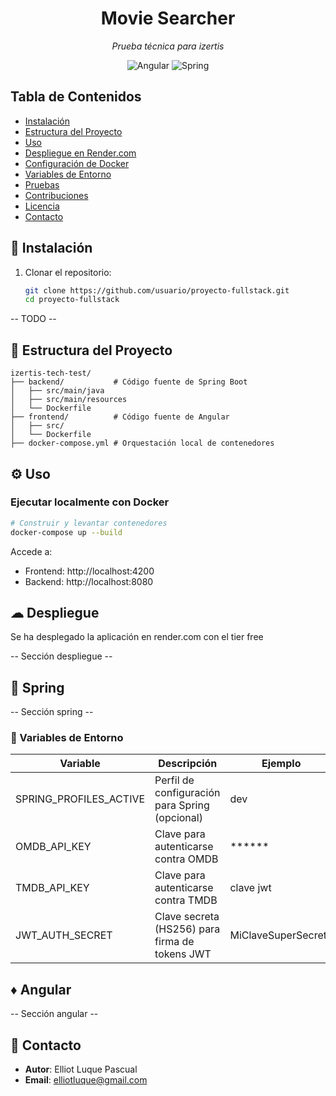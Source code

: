 <div align="center">

# Movie Searcher

*Prueba técnica para izertis*

![Angular](https://img.shields.io/badge/angular-%23DD0031.svg?style=for-the-badge&logo=angular&logoColor=white)
![Spring](https://img.shields.io/badge/spring-%236DB33F.svg?style=for-the-badge&logo=spring&logoColor=white)

</div>

## Tabla de Contenidos
- [Instalación](#instalación)
- [Estructura del Proyecto](#estructura-del-proyecto)
- [Uso](#uso)
- [Despliegue en Render.com](#despliegue-en-rendercom)
- [Configuración de Docker](#configuración-de-docker)
- [Variables de Entorno](#variables-de-entorno)
- [Pruebas](#pruebas)
- [Contribuciones](#contribuciones)
- [Licencia](#licencia)
- [Contacto](#contacto)

## 🚀 Instalación
1. Clonar el repositorio:
   ```bash
   git clone https://github.com/usuario/proyecto-fullstack.git
   cd proyecto-fullstack
   ```
-- TODO --

## 📁 Estructura del Proyecto
```
izertis-tech-test/
├── backend/           # Código fuente de Spring Boot
│   ├── src/main/java
│   ├── src/main/resources
│   └── Dockerfile
├── frontend/          # Código fuente de Angular
│   ├── src/
│   └── Dockerfile
├── docker-compose.yml # Orquestación local de contenedores
```

## ⚙ Uso
### Ejecutar localmente con Docker
```bash
# Construir y levantar contenedores
docker-compose up --build
```
Accede a:
- Frontend: http://localhost:4200
- Backend: http://localhost:8080

## ☁ Despliegue
Se ha desplegado la aplicación en render.com con el tier free

-- Sección despliegue --

## 🍃 Spring

-- Sección spring -- 

### 🔧 Variables de Entorno
| Variable               | Descripción                                    | Ejemplo             |
|------------------------|------------------------------------------------|---------------------|
| SPRING_PROFILES_ACTIVE | Perfil de configuración para Spring (opcional) | dev                 |
| OMDB_API_KEY           | Clave para autenticarse contra OMDB            | ******              |
| TMDB_API_KEY           | Clave para autenticarse contra TMDB            | clave jwt           |
| JWT_AUTH_SECRET        | Clave secreta (HS256) para firma de tokens JWT | MiClaveSuperSecreta |

## ♦ Angular

-- Sección angular --

## 📧 Contacto
- **Autor**: Elliot Luque Pascual
- **Email**: elliotluque@gmail.com
